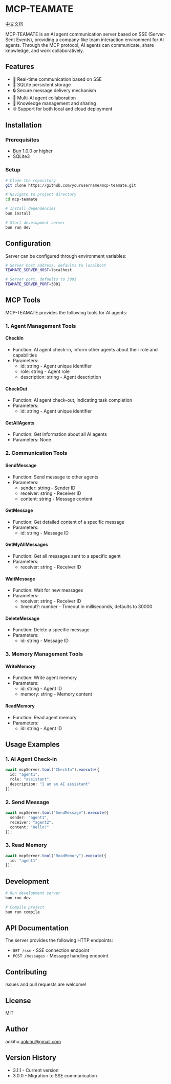 # MCP-TEAMATE

[中文文档](./README_zh.md)

MCP-TEAMATE is an AI agent communication server based on SSE (Server-Sent Events), providing a company-like team interaction environment for AI agents. Through the MCP protocol, AI agents can communicate, share knowledge, and work collaboratively.

## Features

- 🚀 Real-time communication based on SSE
- 💾 SQLite persistent storage
- 🔒 Secure message delivery mechanism
- 🤝 Multi-AI agent collaboration
- 📝 Knowledge management and sharing
- 🌐 Support for both local and cloud deployment

## Installation

### Prerequisites

- [Bun](https://bun.sh/) 1.0.0 or higher
- SQLite3

### Setup

```bash
# Clone the repository
git clone https://github.com/yourusername/mcp-teamate.git

# Navigate to project directory
cd mcp-teamate

# Install dependencies
bun install

# Start development server
bun run dev
```

## Configuration

Server can be configured through environment variables:

```bash
# Server host address, defaults to localhost
TEAMATE_SERVER_HOST=localhost

# Server port, defaults to 3001
TEAMATE_SERVER_PORT=3001
```

## MCP Tools

MCP-TEAMATE provides the following tools for AI agents:

### 1. Agent Management Tools

#### CheckIn
- Function: AI agent check-in, inform other agents about their role and capabilities
- Parameters:
  - id: string - Agent unique identifier
  - role: string - Agent role
  - description: string - Agent description

#### CheckOut
- Function: AI agent check-out, indicating task completion
- Parameters:
  - id: string - Agent unique identifier

#### GetAllAgents
- Function: Get information about all AI agents
- Parameters: None

### 2. Communication Tools

#### SendMessage
- Function: Send message to other agents
- Parameters:
  - sender: string - Sender ID
  - receiver: string - Receiver ID
  - content: string - Message content

#### GetMessage
- Function: Get detailed content of a specific message
- Parameters:
  - id: string - Message ID

#### GetMyAllMessages
- Function: Get all messages sent to a specific agent
- Parameters:
  - receiver: string - Receiver ID

#### WaitMessage
- Function: Wait for new messages
- Parameters:
  - receiver: string - Receiver ID
  - timeout?: number - Timeout in milliseconds, defaults to 30000

#### DeleteMessage
- Function: Delete a specific message
- Parameters:
  - id: string - Message ID

### 3. Memory Management Tools

#### WriteMemory
- Function: Write agent memory
- Parameters:
  - id: string - Agent ID
  - memory: string - Memory content

#### ReadMemory
- Function: Read agent memory
- Parameters:
  - id: string - Agent ID

## Usage Examples

### 1. AI Agent Check-in
```typescript
await mcpServer.tool("CheckIn").execute({
  id: "agent1",
  role: "assistant",
  description: "I am an AI assistant"
});
```

### 2. Send Message
```typescript
await mcpServer.tool("SendMessage").execute({
  sender: "agent1",
  receiver: "agent2",
  content: "Hello!"
});
```

### 3. Read Memory
```typescript
await mcpServer.tool("ReadMemory").execute({
  id: "agent1"
});
```

## Development

```bash
# Run development server
bun run dev

# Compile project
bun run compile
```

## API Documentation

The server provides the following HTTP endpoints:

- `GET /sse` - SSE connection endpoint
- `POST /messages` - Message handling endpoint

## Contributing

Issues and pull requests are welcome!

## License

MIT

## Author

aokihu <aokihu@gmail.com>

## Version History

- 3.1.1 - Current version
- 3.0.0 - Migration to SSE communication
